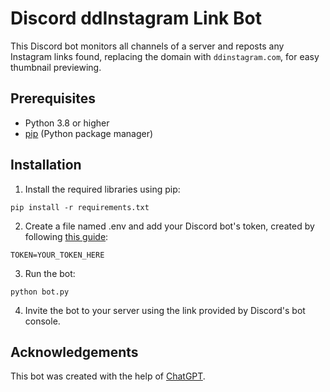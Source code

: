 # Discord ddInstagram Link Bot

This Discord bot monitors all channels of a server and reposts any Instagram links found, replacing the domain with `ddinstagram.com`, for easy thumbnail previewing.

## Prerequisites

- Python 3.8 or higher
- [pip](https://pip.pypa.io/en/stable/) (Python package manager)

## Installation

1. Install the required libraries using pip:

``pip install -r requirements.txt``

2. Create a file named .env and add your Discord bot's token, created by following [this guide](https://discordpy.readthedocs.io/en/latest/discord.html):

``TOKEN=YOUR_TOKEN_HERE``

3. Run the bot:

``python bot.py``

4. Invite the bot to your server using the link provided by Discord's bot console.

## Acknowledgements

This bot was created with the help of [ChatGPT](https://chat.openai.com/).


